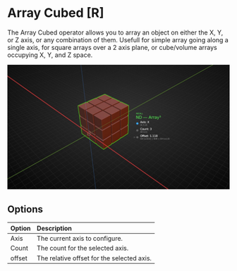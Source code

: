 # Array Cubed [R]

The Array Cubed operator allows you to array an object on either the X, Y, or Z axis, or any combination of them. Usefull for simple array going along a single axis, for square arrays over a 2 axis plane, or cube/volume arrays occupying X, Y, and Z space.

![Array Cubed Operator](../_media/array-cubed-out.jpg ':size=800')

## Options

| Option | Description |
| :------ | :----------- |
| Axis | The current axis to configure. |
| Count | The count for the selected axis. |
| offset | The relative offset for the selected axis. |
